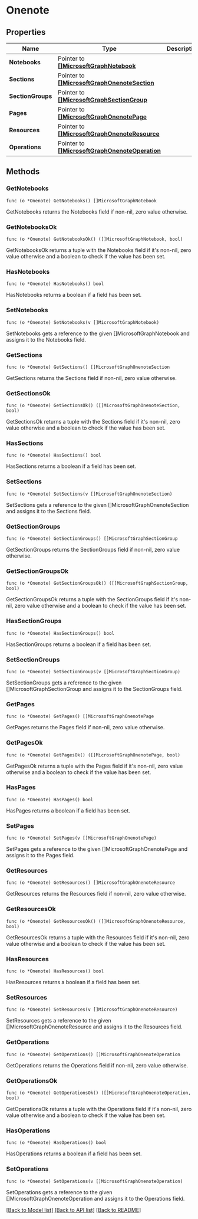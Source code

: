 # Onenote

## Properties

Name | Type | Description | Notes
------------ | ------------- | ------------- | -------------
**Notebooks** | Pointer to [**[]MicrosoftGraphNotebook**](microsoft.graph.notebook.md) |  | [optional] 
**Sections** | Pointer to [**[]MicrosoftGraphOnenoteSection**](microsoft.graph.onenoteSection.md) |  | [optional] 
**SectionGroups** | Pointer to [**[]MicrosoftGraphSectionGroup**](microsoft.graph.sectionGroup.md) |  | [optional] 
**Pages** | Pointer to [**[]MicrosoftGraphOnenotePage**](microsoft.graph.onenotePage.md) |  | [optional] 
**Resources** | Pointer to [**[]MicrosoftGraphOnenoteResource**](microsoft.graph.onenoteResource.md) |  | [optional] 
**Operations** | Pointer to [**[]MicrosoftGraphOnenoteOperation**](microsoft.graph.onenoteOperation.md) |  | [optional] 

## Methods

### GetNotebooks

`func (o *Onenote) GetNotebooks() []MicrosoftGraphNotebook`

GetNotebooks returns the Notebooks field if non-nil, zero value otherwise.

### GetNotebooksOk

`func (o *Onenote) GetNotebooksOk() ([]MicrosoftGraphNotebook, bool)`

GetNotebooksOk returns a tuple with the Notebooks field if it's non-nil, zero value otherwise
and a boolean to check if the value has been set.

### HasNotebooks

`func (o *Onenote) HasNotebooks() bool`

HasNotebooks returns a boolean if a field has been set.

### SetNotebooks

`func (o *Onenote) SetNotebooks(v []MicrosoftGraphNotebook)`

SetNotebooks gets a reference to the given []MicrosoftGraphNotebook and assigns it to the Notebooks field.

### GetSections

`func (o *Onenote) GetSections() []MicrosoftGraphOnenoteSection`

GetSections returns the Sections field if non-nil, zero value otherwise.

### GetSectionsOk

`func (o *Onenote) GetSectionsOk() ([]MicrosoftGraphOnenoteSection, bool)`

GetSectionsOk returns a tuple with the Sections field if it's non-nil, zero value otherwise
and a boolean to check if the value has been set.

### HasSections

`func (o *Onenote) HasSections() bool`

HasSections returns a boolean if a field has been set.

### SetSections

`func (o *Onenote) SetSections(v []MicrosoftGraphOnenoteSection)`

SetSections gets a reference to the given []MicrosoftGraphOnenoteSection and assigns it to the Sections field.

### GetSectionGroups

`func (o *Onenote) GetSectionGroups() []MicrosoftGraphSectionGroup`

GetSectionGroups returns the SectionGroups field if non-nil, zero value otherwise.

### GetSectionGroupsOk

`func (o *Onenote) GetSectionGroupsOk() ([]MicrosoftGraphSectionGroup, bool)`

GetSectionGroupsOk returns a tuple with the SectionGroups field if it's non-nil, zero value otherwise
and a boolean to check if the value has been set.

### HasSectionGroups

`func (o *Onenote) HasSectionGroups() bool`

HasSectionGroups returns a boolean if a field has been set.

### SetSectionGroups

`func (o *Onenote) SetSectionGroups(v []MicrosoftGraphSectionGroup)`

SetSectionGroups gets a reference to the given []MicrosoftGraphSectionGroup and assigns it to the SectionGroups field.

### GetPages

`func (o *Onenote) GetPages() []MicrosoftGraphOnenotePage`

GetPages returns the Pages field if non-nil, zero value otherwise.

### GetPagesOk

`func (o *Onenote) GetPagesOk() ([]MicrosoftGraphOnenotePage, bool)`

GetPagesOk returns a tuple with the Pages field if it's non-nil, zero value otherwise
and a boolean to check if the value has been set.

### HasPages

`func (o *Onenote) HasPages() bool`

HasPages returns a boolean if a field has been set.

### SetPages

`func (o *Onenote) SetPages(v []MicrosoftGraphOnenotePage)`

SetPages gets a reference to the given []MicrosoftGraphOnenotePage and assigns it to the Pages field.

### GetResources

`func (o *Onenote) GetResources() []MicrosoftGraphOnenoteResource`

GetResources returns the Resources field if non-nil, zero value otherwise.

### GetResourcesOk

`func (o *Onenote) GetResourcesOk() ([]MicrosoftGraphOnenoteResource, bool)`

GetResourcesOk returns a tuple with the Resources field if it's non-nil, zero value otherwise
and a boolean to check if the value has been set.

### HasResources

`func (o *Onenote) HasResources() bool`

HasResources returns a boolean if a field has been set.

### SetResources

`func (o *Onenote) SetResources(v []MicrosoftGraphOnenoteResource)`

SetResources gets a reference to the given []MicrosoftGraphOnenoteResource and assigns it to the Resources field.

### GetOperations

`func (o *Onenote) GetOperations() []MicrosoftGraphOnenoteOperation`

GetOperations returns the Operations field if non-nil, zero value otherwise.

### GetOperationsOk

`func (o *Onenote) GetOperationsOk() ([]MicrosoftGraphOnenoteOperation, bool)`

GetOperationsOk returns a tuple with the Operations field if it's non-nil, zero value otherwise
and a boolean to check if the value has been set.

### HasOperations

`func (o *Onenote) HasOperations() bool`

HasOperations returns a boolean if a field has been set.

### SetOperations

`func (o *Onenote) SetOperations(v []MicrosoftGraphOnenoteOperation)`

SetOperations gets a reference to the given []MicrosoftGraphOnenoteOperation and assigns it to the Operations field.


[[Back to Model list]](../README.md#documentation-for-models) [[Back to API list]](../README.md#documentation-for-api-endpoints) [[Back to README]](../README.md)


